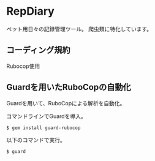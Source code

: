 # RepDiary
ペット用日々の記録管理ツール。
爬虫類に特化しています。


## コーディング規約
Rubocop使用

## Guardを用いたRuboCopの自動化
Guardを用いて、RuboCopによる解析を自動化。

コマンドラインでGuardを導入。
```
$ gem install guard-rubocop
```
以下のコマンドで実行。
```
$ guard
```
